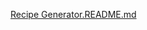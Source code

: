 [Recipe Generator.README.md](https://github.com/That-Dude13/Project-1/files/11196598/Recipe.Generator.README.md)
